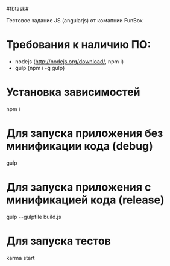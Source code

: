 #fbtask#

Тестовое задание JS (angularjs) от комапнии FunBox

# Требования к наличию ПО:
 - nodejs (http://nodejs.org/download/, npm i)
 - gulp (npm i -g gulp)

# Установка зависимостей
npm i

# Для запуска приложения без минификации кода (debug)
 gulp

# Для запуска приложения c минификацией кода (release)
 gulp --gulpfile build.js

# Для запуска тестов
 karma start